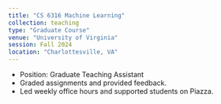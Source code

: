 ```yaml
---
title: "CS 6316 Machine Learning"
collection: teaching
type: "Graduate Course"
venue: "University of Virginia"
session: Fall 2024
location: "Charlottesville, VA"
---
```


<!-- [Course Website](https://yumeng5.github.io/teaching/2024-fall-cs4501) -->

- Position: Graduate Teaching Assistant
- Graded assignments and provided feedback.
- Led weekly office hours and supported students on Piazza.
